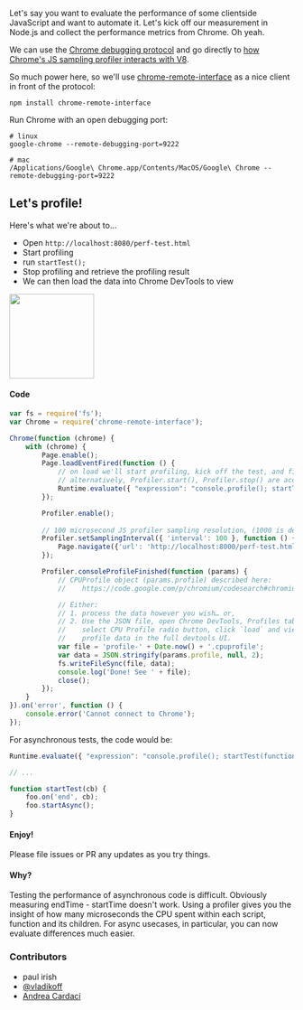 Let's say you want to evaluate the performance of some clientside JavaScript and want to automate it. Let's kick off our measurement in Node.js and collect the performance metrics from Chrome. Oh yeah.

We can use the [Chrome debugging protocol](https://developer.chrome.com/devtools/docs/debugger-protocol) and go directly to [how Chrome's JS sampling profiler interacts with V8](https://code.google.com/p/chromium/codesearch#chromium/src/third_party/WebKit/Source/devtools/protocol.json&q=protocol.json%20%22domain%22:%20%22Profiler%22&sq=package:chromium&type=cs).

So much power here, so we'll use [chrome-remote-interface](https://github.com/cyrus-and/chrome-remote-interface) as a nice client in front of the protocol:

    npm install chrome-remote-interface

Run Chrome with an open debugging port:

    # linux
    google-chrome --remote-debugging-port=9222

    # mac
    /Applications/Google\ Chrome.app/Contents/MacOS/Google\ Chrome --remote-debugging-port=9222


## Let's profile!

Here's what we're about to…

* Open `http://localhost:8080/perf-test.html`
* Start profiling
* run `startTest();`
* Stop profiling and retrieve the profiling result
* We can then load the data into Chrome DevTools to view

<img src="http://i.imgur.com/zAZa3iU.jpg" height=150>

#### Code
```js
var fs = require('fs');
var Chrome = require('chrome-remote-interface');

Chrome(function (chrome) {
    with (chrome) {
        Page.enable();
        Page.loadEventFired(function () {
            // on load we'll start profiling, kick off the test, and finish
            // alternatively, Profiler.start(), Profiler.stop() are accessible via chrome-remote-interface
            Runtime.evaluate({ "expression": "console.profile(); startTest(); console.profileEnd();" });
        });

        Profiler.enable();
        
        // 100 microsecond JS profiler sampling resolution, (1000 is default)
        Profiler.setSamplingInterval({ 'interval': 100 }, function () {
            Page.navigate({'url': 'http://localhost:8000/perf-test.html'});
        });

        Profiler.consoleProfileFinished(function (params) {
            // CPUProfile object (params.profile) described here:
            //    https://code.google.com/p/chromium/codesearch#chromium/src/third_party/WebKit/Source/devtools/protocol.json&q=protocol.json%20%22CPUProfile%22,&sq=package:chromium

            // Either:
            // 1. process the data however you wish… or,
            // 2. Use the JSON file, open Chrome DevTools, Profiles tab,
            //    select CPU Profile radio button, click `load` and view the
            //    profile data in the full devtools UI.
            var file = 'profile-' + Date.now() + '.cpuprofile';
            var data = JSON.stringify(params.profile, null, 2);
            fs.writeFileSync(file, data);
            console.log('Done! See ' + file);
            close();
        });
    }
}).on('error', function () {
    console.error('Cannot connect to Chrome');
});
```

For asynchronous tests, the code would be:

```js
Runtime.evaluate({ "expression": "console.profile(); startTest(function() { console.profileEnd(); });" });

// ...

function startTest(cb) {
    foo.on('end', cb);
    foo.startAsync();
}
```

#### Enjoy!

 Please file issues or PR any updates as you try things.

#### Why?

Testing the performance of asynchronous code is difficult. Obviously measuring endTime - startTime doesn't work. Using a profiler gives you the insight of how many microseconds the CPU spent within each script, function and its children. For async usecases, in particular, you can now evaluate differences much easier.

### Contributors
* paul irish
* [@vladikoff](http://github.com/vladikoff)
* [Andrea Cardaci](https://github.com/cyrus-and)
